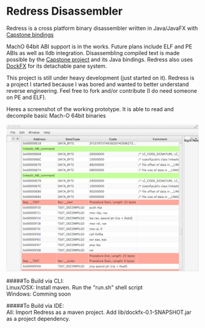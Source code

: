 # Redress Disassembler
Redress is a cross platform binary disassembler written in Java/JavaFX with [Capstone bindings](https://github.com/aquynh/capstone/tree/master/bindings/java)

MachO 64bit ABI support is in the works. Future plans include ELF and PE ABIs as well as lldb integration. Disassembling compiled text is made possible by the [Capstone project](http://www.capstone-engine.org/) and its Java bindings. Redress also uses [DockFX](https://github.com/RobertBColton/DockFX) for its detachable pane system.

This project is still under heavy development (just started on it). Redress is a project I started because I was bored and wanted to better understand reverse engineering. Feel free to fork and/or contribute (I do need someone on PE and ELF).

Heres a screenshot of the working prototype. It is able to read and decompile basic Mach-O 64bit binaries

![alt text](GUI_PROTO.png "gui prototype")


#####To Build via CLI:  
    Linux/OSX: Install maven. Run the "run.sh" shell script  
    Windows: Comming soon  

#####To Build via IDE:  
    All: Import Redress as a maven project. Add lib/dockfx-0.1-SNAPSHOT.jar as a project dependency.  


